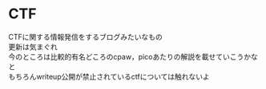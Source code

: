 # CTF
CTFに関する情報発信をするブログみたいなもの<br>
更新は気まぐれ<br>
今のところは比較的有名どころのcpaw，picoあたりの解説を載せていこうかなと<br>
もちろんwriteup公開が禁止されているctfについては触れないよ<br>
